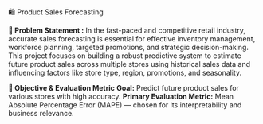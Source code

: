 🛍️ Product Sales Forecasting

**📌 Problem Statement :**
In the fast-paced and competitive retail industry, accurate sales forecasting is essential for effective inventory management, workforce planning, targeted promotions, and strategic decision-making. This project focuses on building a robust predictive system to estimate future product sales across multiple stores using historical sales data and influencing factors like store type, region, promotions, and seasonality.

**🎯 Objective & Evaluation Metric**
**Goal:** Predict future product sales for various stores with high accuracy.
**Primary Evaluation Metric:**
Mean Absolute Percentage Error (MAPE) — chosen for its interpretability and business relevance.

